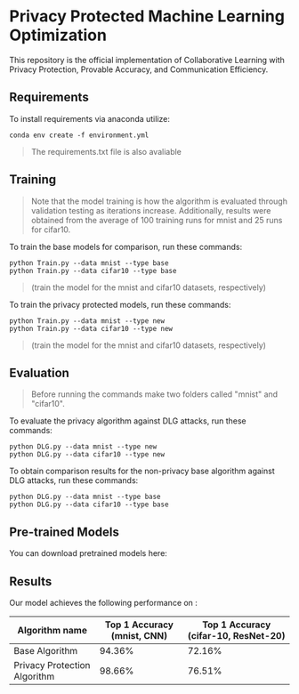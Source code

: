 # Privacy Protected Machine Learning Optimization

This repository is the official implementation of Collaborative Learning with Privacy Protection, Provable Accuracy, and  Communication Efficiency.

## Requirements

To install requirements via anaconda utilize:

```setup
conda env create -f environment.yml
```
> The requirements.txt file is also avaliable
## Training
> Note that the model training is how the algorithm is evaluated through validation testing as iterations increase. Additionally, results were obtained from the average of 100 training runs for mnist and 25 runs for cifar10.

To train the base models for comparison, run these commands:

```train
python Train.py --data mnist --type base
python Train.py --data cifar10 --type base
```
> (train the model for the mnist and cifar10 datasets, respectively)



To train the privacy protected models, run these commands:
```train
python Train.py --data mnist --type new
python Train.py --data cifar10 --type new
```
>(train the model for the mnist and cifar10 datasets, respectively)

## Evaluation
> Before running the commands make two folders called "mnist" and "cifar10".

To evaluate the privacy algorithm against DLG attacks, run these commands:

```eval
python DLG.py --data mnist --type new
python DLG.py --data cifar10 --type new
```

To obtain comparison results for the non-privacy base algorithm against DLG attacks, run these commands:
```eval
python DLG.py --data mnist --type base
python DLG.py --data cifar10 --type base
```

## Pre-trained Models

You can download pretrained models here:



## Results

Our model achieves the following performance on :


| Algorithm name         | Top 1 Accuracy (mnist, CNN) | Top 1 Accuracy (cifar-10, ResNet-20)|
| ------------------ |---------------- | -------------- |
|Base Algorithm|     94.36%         |      72.16%       |
|Privacy Protection Algorithm|     98.66%         |      76.51%       |


